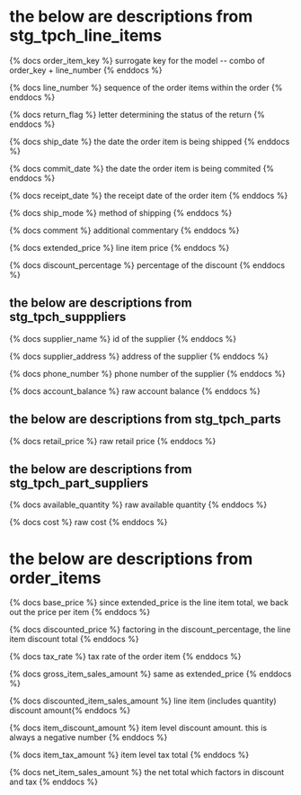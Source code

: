 # the below are descriptions from stg_tpch_line_items

{% docs order_item_key %} surrogate key for the model -- combo of order_key + line_number {% enddocs %}

{% docs line_number %} sequence of the order items within the order {% enddocs %}

{% docs return_flag %} letter determining the status of the return {% enddocs %}

{% docs ship_date %} the date the order item is being shipped {% enddocs %}

{% docs commit_date %} the date the order item is being commited {% enddocs %}

{% docs receipt_date %} the receipt date of the order item {% enddocs %}

{% docs ship_mode %} method of shipping {% enddocs %}

{% docs comment %} additional commentary {% enddocs %}

{% docs extended_price %} line item price {% enddocs %}

{% docs discount_percentage %} percentage of the discount {% enddocs %}

## the below are descriptions from stg_tpch_supppliers

{% docs supplier_name %} id of the supplier {% enddocs %}

{% docs supplier_address %} address of the supplier {% enddocs %}

{% docs phone_number %} phone number of the supplier {% enddocs %}

{% docs account_balance %} raw account balance {% enddocs %}

## the below are descriptions from stg_tpch_parts

{% docs retail_price %} raw retail price {% enddocs %}

## the below are descriptions from stg_tpch_part_suppliers

{% docs available_quantity %} raw available quantity {% enddocs %}

{% docs cost %} raw cost {% enddocs %}

# the below are descriptions from order_items

{% docs base_price %} since extended_price is the line item total, we back out the price per item {% enddocs %}

{% docs discounted_price %} factoring in the discount_percentage, the line item discount total {% enddocs %}

{% docs tax_rate %} tax rate of the order item {% enddocs %}

{% docs gross_item_sales_amount %} same as extended_price {% enddocs %}

{% docs discounted_item_sales_amount %} line item (includes quantity) discount amount{% enddocs %}

{% docs item_discount_amount %} item level discount amount. this is always a negative number {% enddocs %}

{% docs item_tax_amount %} item level tax total {% enddocs %}

{% docs net_item_sales_amount %} the net total which factors in discount and tax {% enddocs %}
